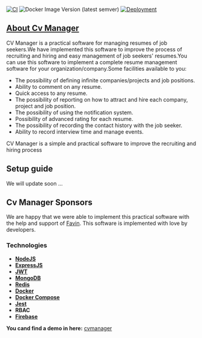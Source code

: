 [![CI](https://github.com/AliML111/cvmanager/actions/workflows/ci.yml/badge.svg)](https://github.com/AliML111/cvmanager/actions/workflows/ci.yml)  ![Docker Image Version (latest semver)](https://img.shields.io/docker/v/cvmanager/img?logo=docker) [![Deployment](https://github.com/AliML111/cvmanager/actions/workflows/cd.yml/badge.svg)](https://github.com/AliML111/cvmanager/actions/workflows/cd.yml)



## [About Cv Manager](https://cvmanager.ir)

CV Manager is a practical software for managing resumes of job seekers.We have implemented this software to improve the process of recruiting and hiring and easy management of job seekers' resumes.You can use this software to implement a complete resume management software for your organization/company.Some facilities available to you:

- The possibility of defining infinite companies/projects and job positions.
- Ability to comment on any resume.
- Quick access to any resume.
- The possibility of reporting on how to attract and hire each company, project and job position.
- The possibility of using the notification system.
- Possibility of advanced rating for each resume.
- The possibility of recording the contact history with the job seeker.
- Ability to record interview time and manage events.

CV Manager is a simple and practical software to improve the recruiting and hiring process

## Setup guide

We will update soon ...

## Cv Manager    Sponsors

We are happy that we were able to implement this practical software with the help and support of [Favin](https://fatertejarat.com/). This software is implemented with love by developers.

### Technologies

- **[NodeJS](https://nodejs.org/en)**
- **[ExpressJS](https://expressjs.com/)**
- **[JWT](https://jwt.io)**
- **[MongoDB](https://www.mongodb.com/)**
- **[Redis](https://redis.io/)**
- **[Docker](https://www.docker.com/)**
- **[Docker Compose](https://docs.docker.com/compose/)**
- **[Jest](https://jestjs.io/)**
- **RBAC**
- **[Firebase](https://firebase.google.com/)**

**You cand find a demo in here:**
[cvmanager](https://cvmanager.ir)


